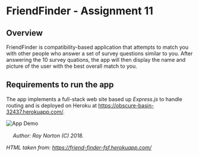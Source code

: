 # FriendFinder - Assignment 11

## Overview

FriendFinder is compatibility-based application that attempts to match you with other people who answer a set of survey questions similar to you.  After answering the 10 survey quations, the app will then display the name and picture of the user with the best overall match to you.

## Requirements to run the app

The app implements a full-stack web site based up *Express.js* to handle routing and is deployed on Heroku at https://obscure-basin-32437.herokuapp.com/.

![App Demo](https://rnorton12.github.io/FriendFinder/demo.gif)

　
*Author: Roy Norton (C) 2018.*

*HTML taken from: https://friend-finder-fsf.herokuapp.com/*

　
